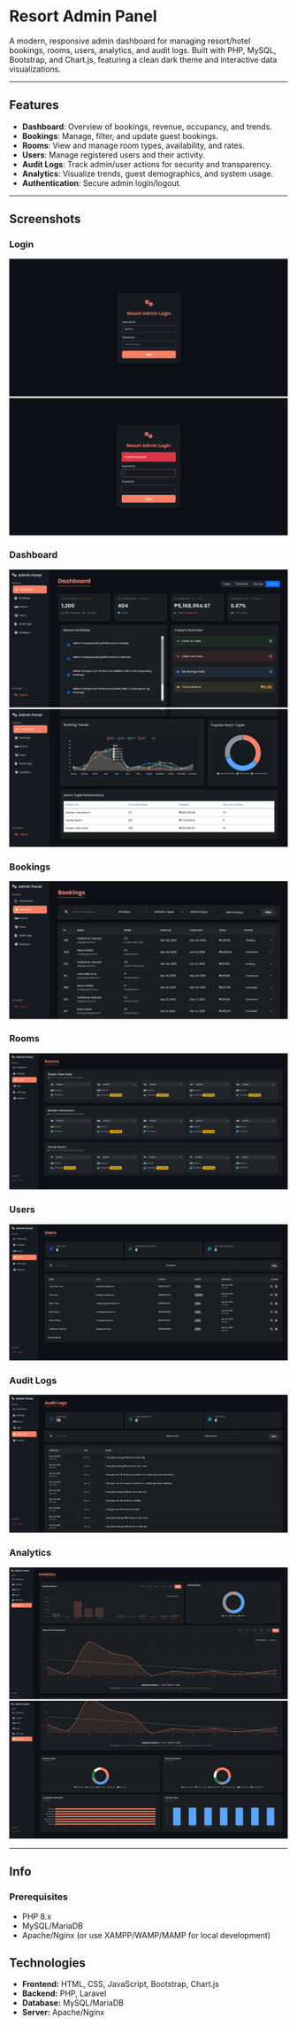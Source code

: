# Resort Admin Panel

A modern, responsive admin dashboard for managing resort/hotel bookings, rooms, users, analytics, and audit logs. Built with PHP, MySQL, Bootstrap, and Chart.js, featuring a clean dark theme and interactive data visualizations.

---

## Features

- **Dashboard**: Overview of bookings, revenue, occupancy, and trends.
- **Bookings**: Manage, filter, and update guest bookings.
- **Rooms**: View and manage room types, availability, and rates.
- **Users**: Manage registered users and their activity.
- **Audit Logs**: Track admin/user actions for security and transparency.
- **Analytics**: Visualize trends, guest demographics, and system usage.
- **Authentication**: Secure admin login/logout.

---

## Screenshots

### Login
![Login Overview](assets/screenshots/loginpage.png)
![Login Overview (Failed)](assets/screenshots/loginfailed.png)

### Dashboard
![Dashboard Overview](assets/screenshots/dashboard.png)
![Dashboard (Scrolled)](assets/screenshots/dashboard2.png)

### Bookings
![Bookings](assets/screenshots/bookings.png)

### Rooms
![Rooms](assets/screenshots/rooms.png)

### Users
![Users](assets/screenshots/users.png)

### Audit Logs
![Audit Logs](assets/screenshots/auditlogs.png)

### Analytics
![Analytics](assets/screenshots/analytics.png)
![Analytics (Scrolled)](assets/screenshots/analytics2.png)

---
## Info
### Prerequisites

- PHP 8.x
- MySQL/MariaDB
- Apache/Nginx (or use XAMPP/WAMP/MAMP for local development)

## Technologies

- **Frontend:** HTML, CSS, JavaScript, Bootstrap, Chart.js
- **Backend:** PHP, Laravel
- **Database:** MySQL/MariaDB
- **Server:** Apache/Nginx

